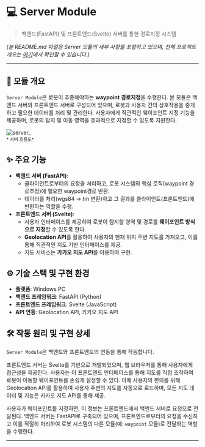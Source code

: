 # 💻 Server Module

> 백엔드(FastAPI) 및 프론트엔드(Svelte) 서버를 통한 경로지정 시스템

*(본 README.md 파일은 Server 모듈의 세부 사항을 포함하고 있으며, 전체 프로젝트 개요는 [여기](../README.md)에서 확인할 수 있습니다.)*

---

## 📌 모듈 개요

`Server Module`은 로봇이 추종해야하는 **waypoint 경로지정**을 수행한다. 본 모듈은 백엔드 서버와 프론트엔드 서버로 구성되어 있으며, 로봇과 사용자 간의 상호작용을 중개하고 필요한 데이터를 처리 및 관리한다. 사용자에게 직관적인 웨이포인트 지정 기능을 제공하며, 로봇의 탐지 및 이동 영역을 효과적으로 지정할 수 있도록 지원한다.


![server_](https://drive.google.com/uc?export=view&id=1e-N0Qev9dsimfWD2uh_yE1A8VzGeSlhT)  
<sub>* 서버 흐름도*</sub>

## ✨ 주요 기능

* **백엔드 서버 (FastAPI)**:
    * 클라이언트로부터의 요청을 처리하고, 로봇 시스템의 핵심 로직(waypoint 경로추정)에 필요한 waypoint경로 반환.
    * 데이터를 처리(wgs84 -> tm 변환)하고 그 결과를 클라이언트(프론트엔드)에 반환하는 역할을 수행.
* **프론트엔드 서버 (Svelte)**:
    * 사용자 인터페이스를 제공하여 로봇이 탐지할 영역 및 경로를 **웨이포인트 방식으로 지정**할 수 있도록 한다.
    * **Geolocation API**를 활용하여 사용자의 현재 위치 주변 지도를 가져오고, 이를 통해 직관적인 지도 기반 인터페이스를 제공.
    * 지도 서비스는 **카카오 지도 API**를 이용하여 구현.

## ⚙️ 기술 스택 및 구현 환경

* **플랫폼**: Windows PC
* **백엔드 프레임워크**: FastAPI (Python)
* **프론트엔드 프레임워크**: Svelte (JavaScript)
* **API 연동**: Geolocation API, 카카오 지도 API

## 🛠️ 작동 원리 및 구현 상세

`Server Module`은 백엔드와 프론트엔드의 연동을 통해 작동합니다.

프론트엔드 서버는 Svelte를 기반으로 개발되었으며, 웹 브라우저를 통해 사용자에게 접근성을 제공한다. 사용자는 이 프론트엔드 인터페이스를 통해 지도를 직접 조작하여 로봇이 이동할 웨이포인트를 손쉽게 설정할 수 있다. 이때 사용자의 편의를 위해 Geolocation API를 활용하여 사용자 주변의 지도를 자동으로 로드하며, 모든 지도 데이터 및 기능은 카카오 지도 API를 통해 제공.

사용자가 웨이포인트를 지정하면, 이 정보는 프론트엔드에서 백엔드 서버로 요청으로 전달된다. 백엔드 서버는 FastAPI로 구축되어 있으며, 프론트엔드로부터의 요청을 수신하고 이를 적절히 처리하여 로봇 시스템의 다른 모듈(예: `waypoint` 모듈)로 전달하는 역할을 수행한다.

---